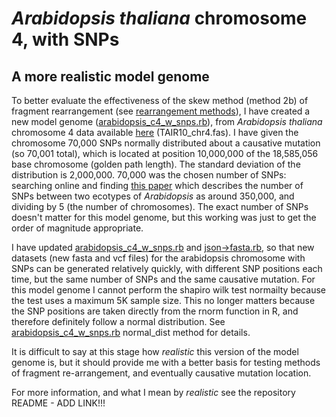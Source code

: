 *Arabidopsis thaliana* chromosome 4, with SNPs
========================================================

A more realistic model genome
--------

To better evaluate the effectiveness of the skew method (method 2b) of fragment rearrangement (see [rearrangement methods](https://github.com/edwardchalstrey1/fragmented_genome_with_snps/blob/master/writeup/rearrangement_methods.md)), I have created a new model genome ([arabidopsis_c4_w_snps.rb](https://github.com/edwardchalstrey1/fragmented_genome_with_snps/blob/master/arabidopsis_c4_w_snps.rb)), from *Arabidopsis thaliana* chromosome 4 data available [here](ftp://ftp.arabidopsis.org/Sequences/whole_chromosomes/) (TAIR10_chr4.fas). I have given the chromosome 70,000 SNPs normally distributed about a causative mutation (so 70,001 total), which is located at position 10,000,000 of the 18,585,056 base chromosome (golden path length). The standard deviation of the distribution is 2,000,000. 70,000 was the chosen number of SNPs: searching online and finding [this paper](http://www.ncbi.nlm.nih.gov/pmc/articles/PMC3290786/) which describes the number of SNPs between two ecotypes of *Arabidopsis* as around 350,000, and dividing by 5 (the number of chromosomes). The exact number of SNPs doesn't matter for this model genome, but this working was just to get the order of magnitude appropriate.

I have updated [arabidopsis_c4_w_snps.rb](https://github.com/edwardchalstrey1/fragmented_genome_with_snps/blob/master/arabidopsis_c4_w_snps.rb) and [json->fasta.rb](https://github.com/edwardchalstrey1/fragmented_genome_with_snps/blob/master/json-%3Efasta.rb), so that new datasets (new fasta and vcf files) for the arabidopsis chromosome with SNPs can be generated relatively quickly, with different SNP positions each time, but the same number of SNPs and the same causative mutation.
For this model genome I cannot perform the shapiro wilk test normailty because the test uses a maximum 5K sample size. This no longer matters because the SNP positions are taken directly from the rnorm function in R, and therefore definitely follow a normal distribution. See [arabidopsis_c4_w_snps.rb](https://github.com/edwardchalstrey1/fragmented_genome_with_snps/blob/master/arabidopsis_c4_w_snps.rb) normal_dist method for details.

It is difficult to say at this stage how *realistic* this version of the model genome is, but it should provide me with a better basis for testing methods of fragment re-arrangement, and eventually causative mutation location.

For more information, and what I mean by *realistic* see the repository README - ADD LINK!!!




